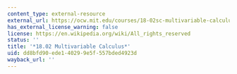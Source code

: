 ```yaml
---
content_type: external-resource
external_url: https://ocw.mit.edu/courses/18-02sc-multivariable-calculus-fall-2010/
has_external_license_warning: false
license: https://en.wikipedia.org/wiki/All_rights_reserved
status: ''
title: '*18.02 Multivariable Calculus*'
uid: dd8bfd90-ede1-4029-9e5f-557bded4923d
wayback_url: ''
---
```

